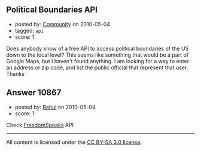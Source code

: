 ## Political Boundaries API

- posted by: [Community](https://stackexchange.com/users/-1/-1-community) on 2010-05-04
- tagged: `api`
- score: 1

Does anybody know of a free API to access political boundaries of the US down to the local level? This seems like something that would be a part of Google Maps, but I haven't found anything.
I am looking for a way to enter an address or zip code, and list the public official that represent that user.
Thanks


## Answer 10867

- posted by: [Rahul](https://stackexchange.com/users/-1/2109-rahul) on 2010-05-04
- score: 1

<p>Check <a href="http://content.freedomspeaks.com/api.aspx" rel="nofollow">FreedomSpeaks</a> API</p>




---

All content is licensed under the [CC BY-SA 3.0 license](https://creativecommons.org/licenses/by-sa/3.0/).

